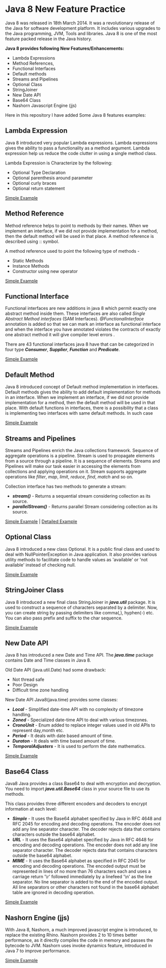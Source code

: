 # Java 8 New Feature Practice
Java 8 was released in 18th March 2014. It was a revolutionary release of the Java for software development platform. It includes various upgrades to the Java programming, JVM, Tools and libraries. Java 8 is one of the most feature packed release in the Java history.

**Java 8 provides following New Features/Enhancements:**
 - Lambda Expressions
 - Method References,
 - Functional Interfaces
 - Default methods
 - Streams and Pipelines
 - Optional Class
 - StringJoiner
 - New Date API
 - Base64 Class
 - Nashorn Javascript Engine (jjs)

Here in this repository I have added Some Java 8 features examples: 

## Lambda Expression
Java 8 introduced very popular Lambda expressions. Lambda expressions gives the ability to pass a functionality as a method argument. Lambda expression help us reduce the code clutter in using a single method class.
  
Lambda Expression is Characterize by the following:
   - Optional Type Declaration
   - Optional parenthesis around parameter
   - Optional curly braces
   - Optional return statement

[Simple Example](https://github.com/kkv4all/java-8-practice/blob/master/src/com/java8/features/lambdaexp/LambdaExpression.java)

## Method Reference
Method reference helps to point to methods by their names. When we implement an interface, if we did not provide implementation for a method, then the default method will be used in that place. A method reference is described using :: symbol.

A method reference used to point the following type of methods - 
   - Static Methods 
   - Instance Methods
   - Constructor using new operator

[Simple Example](https://github.com/kkv4all/java-8-practice/blob/master/src/com/java8/features/methodref/MethodReference.java)

## Functional Interface
Functional interfaces are new additions in java 8 which permit exactly one abstract method inside them. These interfaces are also called _Single Abstract Method interfaces_ (SAM Interfaces). _@FunctionalInterface_ annotation is added so that we can mark an interface as functional interface and when the interface you have annotated violates the contracts of exactly one abstract method it will give compiler level errors .
 
There are 43 functional interfaces java 8 have that can be categorized in four type _**Consumer**_, _**Supplier**_, _**Function**_ and _**Predicate**_. 

[Simple Example](https://github.com/kkv4all/java-8-practice/blob/master/src/com/java8/features/func_interface/FunctionalInterfaceTest.java)

## Default Method
Java 8 introduced concept of Default method implementation in interfaces. Default methods gives the ability to add default implementation for methods in an interface. When we implement an interface, if we did not provide implementation for a method, then the default method will be used in that place.
With default functions in interfaces, there is a possibility that a class is implementing two interfaces with same default methods. In such case 

[Simple Example](https://github.com/kkv4all/java-8-practice/blob/master/src/com/java8/features/func_interface/FunctionalInterfaceTest.java)

## Streams and Pipelines
Streams and Pipelines enrich the Java collections framework. Sequence of aggregate operations is a pipeline. Stream is used to propagate elements from a source through a pipeline. It is a sequence of elements. Streams and Pipelines will make our task easier in accessing the elements from collections and applying operations on it.
Stream supports aggregate operations like _filter_, _map_, _limit_, _reduce_, _find_, _match_ and so on.

Collection interface has two methods to generate a stream:
 - _**stream()**_ - Returns a sequential stream considering collection as its source.
 - _**parallelStream()**_ - Returns  parallel Stream considering collection as its source.

[Simple Example](https://github.com/kkv4all/java-8-practice/blob/master/src/com/java8/features/streams/Stream.java) | 
[Detailed Example](https://github.com/kkv4all/java-8-practice/blob/master/src/com/java8/advanced/streams/StreamsPractice.java)

## Optional Class
Java 8 introduced a new class Optional. It is a public final class and used to deal with NullPointerException in Java application. It also provides various utility methods to facilitate code to handle values as 'available' or 'not available' instead of checking null.
 
[Simple Example](https://github.com/kkv4all/java-8-practice/blob/master/src/com/java8/features/optional/OptionTest.java)

## StringJoiner Class
Java 8 introduced a new final class StringJoiner in _**java.util**_ package. It is used to construct a sequence of characters separated by a delimiter. Now, you can create string by passing delimiters like comma(,), hyphen(-) etc. You can also pass prefix and suffix to the char sequence.

[Simple Example](https://github.com/kkv4all/java-8-practice/blob/master/src/com/java8/features/stringjoiner/StringJoinerTest.java)

## New Date API
Java 8 has introduced a new Date and Time API. The _**java.time**_ package contains Date and Time classes in Java 8.

Old Date API (java.util.Date) had some drawback:
 - Not thread safe
 - Poor Design
 - Difficult time zone handling

New Date API Java8(java.time) provides some classes:
 - _**Local**_ - Simplified date-time API with no complexity of timezone handling.
 - _**Zoned**_ - Specialized date-time API to deal with various timezones.
 - _**CronoUnit**_ - Enum added to replace integer values used in old APIs to represent day,month etc.
 - _**Period**_ - It deals with date based amount of time.
 - _**Duraton**_ - It deals with time based amount of time.
 - _**TemporalAdjusters**_ - It is used to perform the date mathematics.

[Simple Example](https://github.com/kkv4all/java-8-practice/blob/master/src/com/java8/features/datetimeapi/DateTimeAPI.java)

## Base64 Class
Java8 Java provides a class Base64 to deal with encryption and decryption. You need to import _**java.util.Base64**_ class in your source file to use its methods.

This class provides three different encoders and decoders to encrypt information at each level:
 - _**Simple**_ - It uses the Base64 alphabet specified by Java in RFC 4648 and RFC 2045 for encoding and decoding operations. The encoder does not add any line separator character. The decoder rejects data that contains characters outside the base64 alphabet.
 - _**URL**_ - It uses the Base64 alphabet specified by Java in RFC 4648 for encoding and decoding operations. The encoder does not add any line separator character. The decoder rejects data that contains characters outside the base64 alphabet.
 - _**MIME**_ - It uses the Base64 alphabet as specified in RFC 2045 for encoding and decoding operations. The encoded output must be represented in lines of no more than 76 characters each and uses a carriage return '\r' followed immediately by a linefeed '\n' as the line separator. No line separator is added to the end of the encoded output. All line separators or other characters not found in the base64 alphabet table are ignored in decoding operation.
 
[Simple Example](https://github.com/kkv4all/java-8-practice/blob/master/src/com/java8/features/base64/Base64Test.java)

## Nashorn Engine (jjs)
With Java 8, Nashorn, a much improved javascript engine is introduced, to replace the existing Rhino. Nashorn provides 2 to 10 times better performance, as it directly compiles the code in memory and passes the bytecode to JVM. Nashorn uses invoke dynamics feature, introduced in Java 7 to improve performance.

[Simple Example](https://github.com/kkv4all/java-8-practice/tree/master/src/com/java8/features/nashorn)
